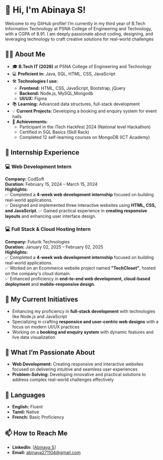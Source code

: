 # 👋 Hi, I'm Abinaya S!

Welcome to my GitHub profile! I’m currently in my third year of B.Tech Information Technology at PSNA College of Engineering and Technology, with a CGPA of 8.91. I am deeply passionate about coding, designing, and leveraging technology to craft creative solutions for real-world challenges

## 👩‍💻 About Me

- 🎓 **B.Tech IT (2026)** at PSNA College of Engineering and Technology
- 💻 **Proficient in:** Java, SQL, HTML, CSS, JavaScript
- 🛠️ **Technologies I use:** 
  - **Frontend:** HTML, CSS, JavaScript, Bootstrap, jQuery
  - **Backend:** Node.js, MySQL,Mongodb
  - **UI/UX:** Figma
- 📚 **Learning:** Advanced data structures, full-stack development
- 💡 **Current Projects:** Developing a booking and enquiry system for event halls
- 🏅 **Achievements:** 
  - Participant in the iTech Hackfest 2024 (National level Hackathon)
  - Certified in SQL Basics (Skill Rack)
  - Completed 12 self-learning courses on MongoDB (ICT Academy)

## 🚀 Internship Experience

### 💻 Web Development Intern
**Company:** CodSoft  
**Duration:** February 15, 2024 – March 15, 2024  
**Highlights:**  
✅ Completed a **4-week web development internship** focused on building real-world applications.  
✅ Designed and implemented three interactive websites using **HTML, CSS, and JavaScript**. 
✅ Gained practical experience in **creating responsive layouts** and enhancing user interface design.

### 💻 Full Stack & Cloud Hosting Intern
**Company:** Futurik Technologies  
**Duration:** January 02, 2025 – February 02, 2025  
**Highlights:**                 
✅ Completed a **4-week web development internship** focused on building real-world applications.    
✅ Worked on an Ecommerce website project named **"TechCloset"**, hosted on the company's cloud domain.  
✅ Enhanced proficiency in **end-to-end web development, cloud-based deployment** and **mobile-responsive design**.


## 🚀 My Current Initiatives

- Enhancing my proficiency in **full-stack development** with technologies like Node.js and JavaScript
- Specializing in crafting **responsice and user-centric web designs** with a focus on modern UI/UX practices
- Working on a **booking and enquiry system** with dynamic features and live data visualization

## 🌱 What I’m Passionate About

- **Web Development:** Creating responsive and interactive websites focused on delivering intuitive and seamless user experiences
- **Problem-Solving:** Developing innovative and practical solutions to address complex real-world challenges effectively

## 📝 Languages

- **English:** Fluent
- **Tamil:** Native
- **French:** Basic Proficiency

## 📫 How to Reach Me

- **LinkedIn:** [[Abinaya S](https://www.linkedin.com/in/abinaya-s-it-student-173816270/)]
- **Email:** [abinaya271104@gmail.com](abinaya271104@gmail.com)
